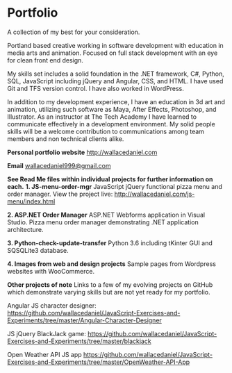 # Portfolio
A collection of my best for your consideration.

Portland based creative working in software development with education in media arts and animation. Focused on full stack development with an eye for clean front end design.

My skills set includes a solid foundation in the .NET framework, C#, Python, SQL, JavaScript including jQuery and Angular, CSS, and HTML. I have used Git and TFS version control. I have also worked in WordPress.

In addition to my development experience, I have an education in 3d art and animation, utilizing such software as Maya, After Effects, Photoshop, and Illustrator. As an instructor at The Tech Academy I have learned to communicate effectively in a development environment. My solid people skills will be a welcome contribution to communications among team members and non technical clients alike.

**Personal portfolio website**
http://wallacedaniel.com

**Email**
wallacedaniel999@gmail.com

**See Read Me files within individual projects for further information on each.**
**1. JS-menu-order-mgr**
JavaScript jQuery functional pizza menu and order manager.
View the project live:
http://wallacedaniel.com/js-menu/index.html 

**2. ASP.NET Order Manager**
ASP.NET Webforms application in Visual Studio. Pizza menu order manager demonstrating .NET application architecture.

**3. Python-check-update-transfer**
Python 3.6 including tKinter GUI and SQSQLite3 database.

**4. Images from web and design projects**
Sample pages from Wordpress websites with WooCommerce.

**Other projects of note**
Links to a few of my evolving projects on GitHub which demonstrate varying skills but are not yet ready for my portfolio.

Angular JS character designer:
https://github.com/wallacedaniel/JavaScript-Exercises-and-Experiments/tree/master/Angular-Character-Designer

JS jQuery BlackJack game:
https://github.com/wallacedaniel/JavaScript-Exercises-and-Experiments/tree/master/blackjack

Open Weather API JS app
https://github.com/wallacedaniel/JavaScript-Exercises-and-Experiments/tree/master/OpenWeather-API-App
